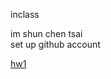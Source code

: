 inclass<p>
   im shun chen tsai<br>
   set up github account<br>

  [hw1](https://serenetsai.github.io/example/week1/hw1.html)


